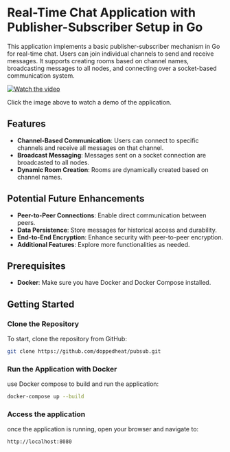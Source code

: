 # Real-Time Chat Application with Publisher-Subscriber Setup in Go

This application implements a basic publisher-subscriber mechanism in Go for real-time chat. Users can join individual channels to send and receive messages. It supports creating rooms based on channel names, broadcasting messages to all nodes, and connecting over a socket-based communication system.

[![Watch the video](https://img.youtube.com/vi/7YTfTvonBKw/maxresdefault.jpg)](https://youtu.be/7YTfTvonBKw)

Click the image above to watch a demo of the application.

## Features

- **Channel-Based Communication**: Users can connect to specific channels and receive all messages on that channel.
- **Broadcast Messaging**: Messages sent on a socket connection are broadcasted to all nodes.
- **Dynamic Room Creation**: Rooms are dynamically created based on channel names.

## Potential Future Enhancements

- **Peer-to-Peer Connections**: Enable direct communication between peers.
- **Data Persistence**: Store messages for historical access and durability.
- **End-to-End Encryption**: Enhance security with peer-to-peer encryption.
- **Additional Features**: Explore more functionalities as needed.

## Prerequisites

- **Docker**: Make sure you have Docker and Docker Compose installed.

## Getting Started

### Clone the Repository

To start, clone the repository from GitHub:

```bash
git clone https://github.com/doppedheat/pubsub.git
```

### Run the Application with Docker
use Docker compose to build and run the application:
```bash
docker-compose up --build
```
### Access the application
once the application is running, open your browser and navigate to:
```bash
http://localhost:8080
```
